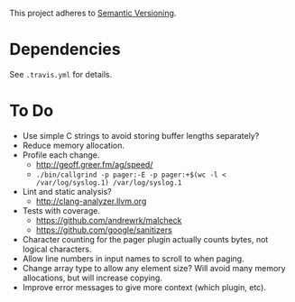 This project adheres to [Semantic Versioning](http://semver.org).

# Dependencies #

See `.travis.yml` for details.

# To Do #

- Use simple C strings to avoid storing buffer lengths separately?
- Reduce memory allocation.
- Profile each change.
  - http://geoff.greer.fm/ag/speed/
  - `./bin/callgrind -p pager:-E -p pager:+$(wc -l < /var/log/syslog.1) /var/log/syslog.1`
- Lint and static analysis?
  - http://clang-analyzer.llvm.org
- Tests with coverage.
  - https://github.com/andrewrk/malcheck
  - https://github.com/google/sanitizers
- Character counting for the pager plugin actually counts bytes, not logical characters.
- Allow line numbers in input names to scroll to when paging.
- Change array type to allow any element size? Will avoid many memory allocations, but will increase copying.
- Improve error messages to give more context (which plugin, etc).
